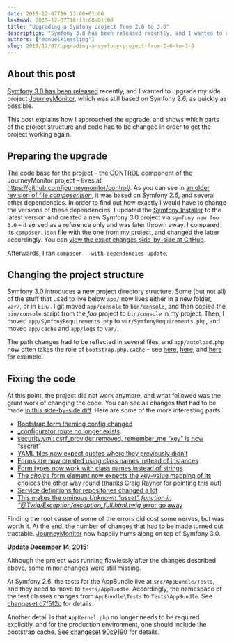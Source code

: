 ```yaml
---
date: 2015-12-07T16:13:00+01:00
lastmod: 2015-12-07T16:13:00+01:00
title: "Upgrading a Symfony project from 2.6 to 3.0"
description: "Symfony 3.0 has been released recently, and I wanted to upgrade my side project JourneyMonitor, which was still based on Symfony 2.6, as quickly as possible. This post explains how I approached the upgrade, and shows which parts of the project structure and code had to be changed in order to get the project working again."
authors: ["manuelkiessling"]
slug: 2015/12/07/upgrading-a-symfony-project-from-2-6-to-3-0
---
```


<h2>About this post</h2>

<p>
<a href="http://symfony.com/blog/symfony-3-0-0-released">Symfony 3.0 has been released</a> recently, and I wanted to upgrade my side project <a href="http://journeymonitor.com">JourneyMonitor</a>, which was still based on Symfony 2.6, as quickly as possible.
</p>

<p>
This post explains how I approached the upgrade, and shows which parts of the project structure and code had to be changed in order to get the project working again.
</p>


<h2>Preparing the upgrade</h2>

<p>
The code base for the project – the CONTROL component of the JourneyMonitor project – lives at <a href="https://github.com/journeymonitor/control/">https://github.com/journeymonitor/control/</a>. As you can see in <a href="https://github.com/journeymonitor/control/blob/3223fb000f72f749b783c157cd632f370a31c9fa/composer.json#L13">an older revision of file <em>composer.json</em></a>, it was based on Symfony 2.6, and several other dependencies. In order to find out how exactly I would have to change the versions of these dependencies, I updated the <a href="https://github.com/symfony/symfony-installer">Symfony Installer</a> to the latest version and created a new Symfony 3.0 project via <code class="inline">symfony new foo 3.0</code> – it served as a reference only and was later thrown away. I compared its <code class="inline">composer.json</code> file with the one from my project, and changed the latter accordingly. You can <a href="https://github.com/journeymonitor/control/compare/64c9f63...5be5f63?diff=split&amp;name=5be5f63#diff-14">view the exact changes side-by-side at GitHub</a>.
</p>

<p>
Afterwards, I ran <code class="inline">composer --with-dependencies update</code>.
</p>


<h2>Changing the project structure</h2>

<p>
Symfony 3.0 introduces a new project directory structure. Some (but not all) of the stuff that used to live below <code class="inline">app/</code> now lives either in a new folder, <code class="inline">var/</code>, or in <code class="inline">bin/</code>. I git moved <code class="inline">app/console</code> to <code class="inline">bin/console</code>, and then copied the <code class="inline">bin/console</code> script from the <em>foo</em> project to <code class="inline">bin/console</code> in my project. Then, I moved <code class="inline">app/SymfonyRequirements.php</code> to <code class="inline">var/SymfonyRequirements.php</code>, and moved <code class="inline">app/cache</code> and <code class="inline">app/logs</code> to <code class="inline">var/</code>.
</p>

<p>
The path changes had to be reflected in several files, and <code class="inline">app/autoload.php</code> now often takes the role of <code class="inline">bootstrap.php.cache</code> – see <a href="https://github.com/journeymonitor/control/compare/64c9f63...5be5f63?diff=split&amp;name=5be5f63#diff-0">here</a>, <a href="https://github.com/journeymonitor/control/compare/64c9f63...5be5f63?diff=split&amp;name=5be5f63#diff-16">here</a>, and <a href="https://github.com/journeymonitor/control/compare/64c9f63...5be5f63?diff=split&amp;name=5be5f63#diff-27">here</a> for example.
</p>


<h2>Fixing the code</h2>

<p>
At this point, the project did not work anymore, and what followed was the grunt work of changing the code. You can see all changes that had to be made <a href="https://github.com/journeymonitor/control/compare/64c9f63...5be5f63?diff=split&amp;name=5be5f63">in this side-by-side diff</a>. Here are some of the more interesting parts:
</p>

<p>
</p><ul>

<li><a href="https://github.com/journeymonitor/control/compare/64c9f63...5be5f63?diff=split&amp;name=5be5f63#diff-bf0e70bcef1a5d5b2f87289220a51108">Bootstrap form theming config changed</a></li>

<li><a href="https://github.com/journeymonitor/control/compare/64c9f63...5be5f63?diff=split&amp;name=5be5f63#diff-0808406b2b1d4f0adf09886756c1d9a6">_configurator route no longer exists</a></li>

<li><a href="https://github.com/journeymonitor/control/compare/64c9f63...5be5f63?diff=split&amp;name=5be5f63#diff-da1af97fca8a5fcb6fb7053584105ba7">security.yml: csrf_provider removed, remember_me “key” is now “secret”</a></li>

<li><a href="https://github.com/journeymonitor/control/compare/64c9f63...5be5f63?diff=split&amp;name=5be5f63#diff-f5fc7a0c95a8ac0821192d8eb102a87e">YAML files now expect quotes where they previously didn’t</a></li>

<li><a href="https://github.com/journeymonitor/control/compare/64c9f63...5be5f63?diff=split&amp;name=5be5f63#diff-979c1ea9a70b1c9ebd5fbd6c35c8474d">Forms are now created using class names instead of instances</a></li>

<li><a href="https://github.com/journeymonitor/control/compare/64c9f63...5be5f63?diff=split&amp;name=5be5f63#diff-961fbeaec2c2c4aa63d12a00cded0e4a">Form types now work with class names instead of strings</a></li>

<li><a href="https://github.com/journeymonitor/control/compare/64c9f63...5be5f63?diff=split&amp;name=5be5f63#diff-961fbeaec2c2c4aa63d12a00cded0e4aL17">The <em>choice</em> form element now expects the key-value mapping of its choices the other way round</a> (thanks Craig Rayner for pointing this out)</li>

<li><a href="https://github.com/journeymonitor/control/compare/64c9f63...5be5f63?diff=split&amp;name=5be5f63#diff-ee3b627c49c65de9fe80561cfb0d746a">Service definitions for repositories changed a lot</a></li>

<li><a href="https://github.com/journeymonitor/control/compare/64c9f63...5be5f63?diff=split&amp;name=5be5f63#diff-bf0e70bcef1a5d5b2f87289220a51108R18">This makes the ominous <em>Unknown “asset” function in “@Twig/Exception/exception_full.html.twig</em> error go away</a></li>

</ul>
<p></p>

<p>
Finding the root cause of some of the errors did cost some nerves, but was worth it. At the end, the number of changes that had to be made turned out tractable. <a href="http://journeymonitor.com/">JourneyMonitor</a> now happily hums along on top of Symfony 3.0.
</p>

<p>
<strong>Update December 14, 2015:</strong>
</p>

<p>
Although the project was running flawlessly after the changes described above, some minor changes were still missing.
</p>

<p>
At Symfony 2.6, the tests for the AppBundle live at <code class="inline">src/AppBundle/Tests</code>, and they need to move to <code class="inline">tests/AppBundle</code>. Accordingly, the namespace of the test classes changes from <code class="inline">AppBundle\Tests</code> to <code class="inline">Tests\AppBundle</code>. See <a href="https://github.com/journeymonitor/control/commit/c7f5f2c25ab18d8b085c2784e9107b06f4bf4b85">changeset c7f5f2c</a> for details.
</p>

<p>
Another detail is that <code class="inline">AppKernel.php</code> no longer needs to be required explicitly, and for the production environment, one should include the bootstrap cache. See <a href="https://github.com/journeymonitor/control/commit/90c919001652d817e0e91839ff64c2e618c2bf0f">changeset 90c9190</a> for details.
</p>